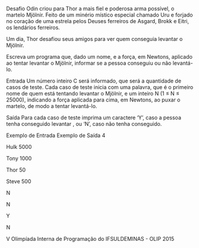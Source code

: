 Desafio
Odin criou para Thor a mais fiel e poderosa arma possível, o martelo Mjölnir. Feito de um minério místico especial chamado Uru e forjado no coração de uma estrela pelos Deuses ferreiros de Asgard, Brokk e Eitri, os lendários ferreiros.

Um dia, Thor desafiou seus amigos para ver quem conseguia levantar o Mjölnir.

Escreva um programa que, dado um nome, e a força, em Newtons, aplicado ao tentar levantar o Mjölnir, informar se a pessoa conseguiu ou não levantá-lo.

Entrada
Um número inteiro C será informado, que será a quantidade de casos de teste. Cada caso de teste inicia com uma palavra, que é o primeiro nome de quem está tentando levantar o Mjölnir, e um inteiro N (1 ≤ N ≤ 25000), indicando a força aplicada para cima, em Newtons, ao puxar o martelo, de modo a tentar levantá-lo.

Saída
Para cada caso de teste imprima um caractere ‘Y’, caso a pessoa tenha conseguido levantar , ou ‘N’, caso não tenha conseguido.

 
Exemplo de Entrada	Exemplo de Saída
4

Hulk 5000

Tony 1000

Thor 50

Steve 500

N

N

Y

N

 
V Olimpíada Interna de Programação do IFSULDEMINAS - OLIP 2015